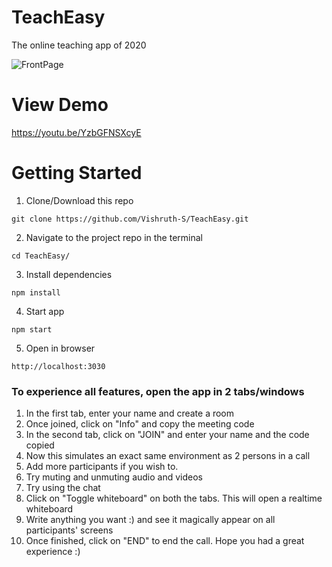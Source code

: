 # TeachEasy
The online teaching app of 2020

![FrontPage](https://github.com/Vishruth-S/TeachEasy/blob/main/blob/teachEasy1.png)

# View Demo
https://youtu.be/YzbGFNSXcyE

# Getting Started

1. Clone/Download this repo
```
git clone https://github.com/Vishruth-S/TeachEasy.git
```
2. Navigate to the project repo in the terminal
```
cd TeachEasy/
```
3. Install dependencies
```
npm install
```
4. Start app
```
npm start
```
5. Open in browser
```
http://localhost:3030
```

### To experience all features, open the app in 2 tabs/windows
1. In the first tab, enter your name and create a room
2. Once joined, click on "Info" and copy the meeting code
3. In the second tab, click on "JOIN" and enter your name and the code copied
4. Now this simulates an exact same environment as 2 persons in a call
5. Add more participants if you wish to.
6. Try muting and unmuting audio and videos
7. Try using the chat
8. Click on "Toggle whiteboard" on both the tabs. This will open a realtime whiteboard
9. Write anything you want :) and see it magically appear on all participants' screens
10. Once finished, click on "END" to end the call. Hope you had a great experience :)
